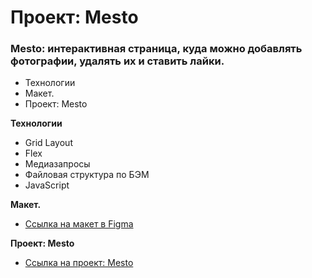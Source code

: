 # Проект: Mesto

### Mesto: интерактивная страница, куда можно добавлять фотографии, удалять их и ставить лайки.
* Технологии
* Макет. 
* Проект: Mesto

**Технологии**

* Grid Layout
* Flex  
* Медиазапросы 
* Файловая структура по БЭМ
* JavaScript


**Макет.**

* [Ссылка на макет в Figma](https://www.figma.com/file/2cn9N9jSkmxD84oJik7xL7/JavaScript.-Sprint-4?node-id=0%3A1)


**Проект: Mesto**

* [Ссылка на проект: Mesto](https://batvalerya.github.io/mesto/)



